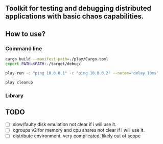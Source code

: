 Toolkit for testing and debugging distributed applications with basic chaos capabilities.
---

## How to use?
### Command line
```bash
cargo build --manifest-path=./play/Cargo.toml
export PATH=$PATH:./target/debug/
```

```bash
play run -c "ping 10.0.0.1" -c "ping 10.0.0.2" --netem='delay 10ms'
```

```bash
play cleanup
```

### Library


## TODO
- [ ] slow/faulty disk emulation
    not clear if i will use it.
- [ ] cgroups v2 for memory and cpu shares
    not clear if i will use it.
- [ ] distribute environment.
    very complicated. likely out of scope